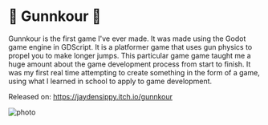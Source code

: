 # 🔫 Gunnkour 🔫

Gunnkour is the first game I've ever made. It was made using the Godot game engine in GDScript. It is a platformer game that uses gun physics to propel you to make longer jumps. This particular game game taught me a huge amount about the game development process from start to finish. It was my first real time attempting to create something in the form of a game, using what I learned in school to apply to game development.

Released on: https://jaydensippy.itch.io/gunnkour

![photo](https://jaydensipe.github.io/images/isoarcherpic2.jpg)
